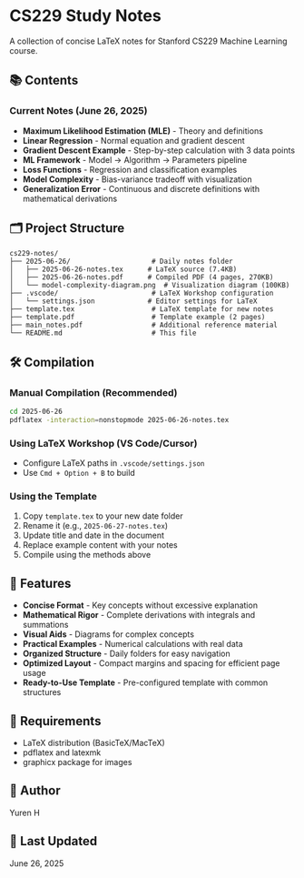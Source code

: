 # CS229 Study Notes

A collection of concise LaTeX notes for Stanford CS229 Machine Learning course.

## 📚 Contents

### Current Notes (June 26, 2025)
- **Maximum Likelihood Estimation (MLE)** - Theory and definitions
- **Linear Regression** - Normal equation and gradient descent
- **Gradient Descent Example** - Step-by-step calculation with 3 data points
- **ML Framework** - Model → Algorithm → Parameters pipeline
- **Loss Functions** - Regression and classification examples
- **Model Complexity** - Bias-variance tradeoff with visualization
- **Generalization Error** - Continuous and discrete definitions with mathematical derivations

## 🗂️ Project Structure

```
cs229-notes/
├── 2025-06-26/                    # Daily notes folder
│   ├── 2025-06-26-notes.tex      # LaTeX source (7.4KB)
│   ├── 2025-06-26-notes.pdf      # Compiled PDF (4 pages, 270KB)
│   └── model-complexity-diagram.png  # Visualization diagram (100KB)
├── .vscode/                       # LaTeX Workshop configuration
│   └── settings.json             # Editor settings for LaTeX
├── template.tex                   # LaTeX template for new notes
├── template.pdf                   # Template example (2 pages)
├── main_notes.pdf                 # Additional reference material
└── README.md                      # This file
```

## 🛠️ Compilation

### Manual Compilation (Recommended)
```bash
cd 2025-06-26
pdflatex -interaction=nonstopmode 2025-06-26-notes.tex
```

### Using LaTeX Workshop (VS Code/Cursor)
- Configure LaTeX paths in `.vscode/settings.json`
- Use `Cmd + Option + B` to build

### Using the Template
1. Copy `template.tex` to your new date folder
2. Rename it (e.g., `2025-06-27-notes.tex`)
3. Update title and date in the document
4. Replace example content with your notes
5. Compile using the methods above

## 📖 Features

- **Concise Format** - Key concepts without excessive explanation
- **Mathematical Rigor** - Complete derivations with integrals and summations
- **Visual Aids** - Diagrams for complex concepts
- **Practical Examples** - Numerical calculations with real data
- **Organized Structure** - Daily folders for easy navigation
- **Optimized Layout** - Compact margins and spacing for efficient page usage
- **Ready-to-Use Template** - Pre-configured template with common structures

## 🔧 Requirements

- LaTeX distribution (BasicTeX/MacTeX)
- pdflatex and latexmk
- graphicx package for images

## 📝 Author

Yuren H

## 📅 Last Updated

June 26, 2025